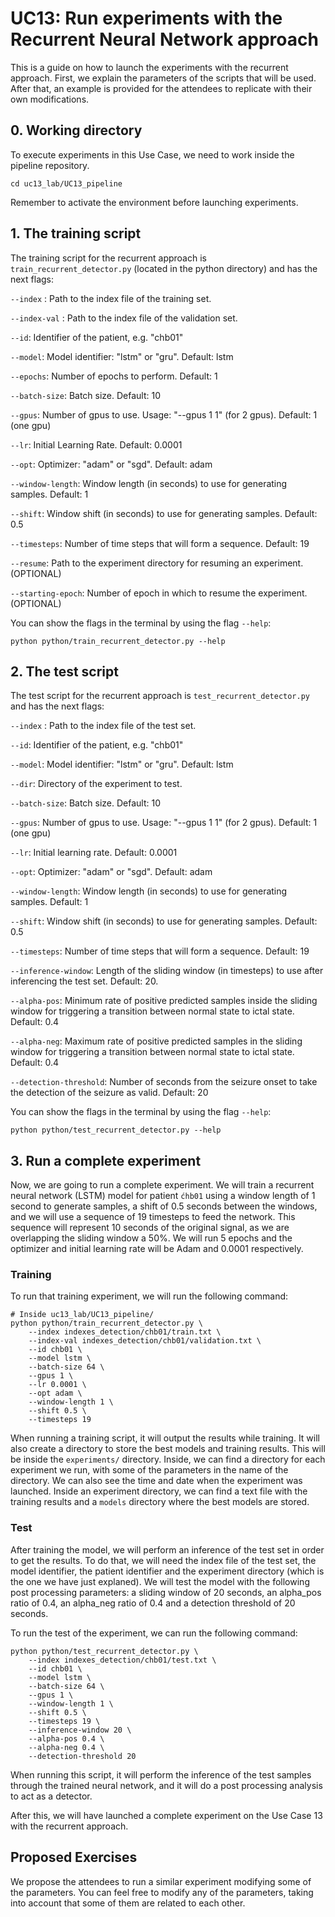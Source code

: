 # UC13: Run experiments with the Recurrent Neural Network approach
This is a guide on how to launch the experiments with the recurrent approach. First, we explain the parameters of the scripts that will be used. After that, an example is provided for the attendees to replicate with their own modifications.

## 0. Working directory
To execute experiments in this Use Case, we need to work inside the pipeline repository.
```
cd uc13_lab/UC13_pipeline
```
Remember to activate the environment before launching experiments.


## 1. The training script
The training script for the recurrent approach is `train_recurrent_detector.py` (located in the python directory) and has the next flags:

`--index` : Path to the index file of the training set.

`--index-val` : Path to the index file of the validation set.

`--id`: Identifier of the patient, e.g. "chb01"

`--model`: Model identifier: "lstm" or "gru". Default: lstm

`--epochs`: Number of epochs to perform. Default: 1

`--batch-size`: Batch size. Default: 10

`--gpus`: Number of gpus to use. Usage: "--gpus 1 1" (for 2 gpus). Default: 1 (one gpu)

`--lr`: Initial Learning Rate. Default: 0.0001

`--opt`: Optimizer: "adam" or "sgd". Default: adam

`--window-length`: Window length (in seconds) to use for generating samples. Default: 1

`--shift`: Window shift (in seconds) to use for generating samples. Default: 0.5

`--timesteps`: Number of time steps that will form a sequence. Default: 19

`--resume`: Path to the experiment directory for resuming an experiment. (OPTIONAL)

`--starting-epoch`: Number of epoch in which to resume the experiment. (OPTIONAL)


You can show the flags in the terminal by using the flag `--help`:
```
python python/train_recurrent_detector.py --help
```


## 2. The test script
The test script for the recurrent approach is `test_recurrent_detector.py` and has the next flags:

`--index` : Path to the index file of the test set.

`--id`: Identifier of the patient, e.g. "chb01"

`--model`: Model identifier: "lstm" or "gru". Default: lstm

`--dir`: Directory of the experiment to test.

`--batch-size`: Batch size. Default: 10

`--gpus`: Number of gpus to use. Usage: "--gpus 1 1" (for 2 gpus). Default: 1 (one gpu)

`--lr`: Initial learning rate. Default: 0.0001

`--opt`: Optimizer: "adam" or "sgd". Default: adam

`--window-length`: Window length (in seconds) to use for generating samples. Default: 1

`--shift`: Window shift (in seconds) to use for generating samples. Default: 0.5

`--timesteps`: Number of time steps that will form a sequence. Default: 19

`--inference-window`: Length of the sliding window (in timesteps) to use after inferencing the test set. Default: 20.

`--alpha-pos`: Minimum rate of positive predicted samples inside the sliding window for triggering a transition between normal state to ictal state. Default: 0.4

`--alpha-neg`: Maximum rate of positive predicted samples in the sliding window for triggering a transition between normal state to ictal state. Default: 0.4

`--detection-threshold`: Number of seconds from the seizure onset to take the detection of the seizure as valid. Default: 20


You can show the flags in the terminal by using the flag `--help`:
```
python python/test_recurrent_detector.py --help
```


## 3. Run a complete experiment
Now, we are going to run a complete experiment. We will train a recurrent neural network (LSTM) model for patient `ćhb01` using a window length of 1 second to generate samples, a shift of 0.5 seconds between the windows, and we will use a sequence of 19 timesteps to feed the network. This sequence will represent 10 seconds of the original signal, as we are overlapping the sliding window a 50%. We will run 5 epochs and the optimizer and initial learning rate will be Adam and 0.0001 respectively.

### Training
To run that training experiment, we will run the following command:
```
# Inside uc13_lab/UC13_pipeline/
python python/train_recurrent_detector.py \
    --index indexes_detection/chb01/train.txt \
    --index-val indexes_detection/chb01/validation.txt \
    --id chb01 \
    --model lstm \
    --batch-size 64 \
    --gpus 1 \
    --lr 0.0001 \
    --opt adam \
    --window-length 1 \
    --shift 0.5 \
    --timesteps 19
```

When running a training script, it will output the results while training.
It will also create a directory to store the best models and training results. This will be inside the `experiments/` directory. Inside, we can find a directory for each experiment we run, with some of the parameters in the name of the directory. We can also see the time and date when the experiment was launched.
Inside an experiment directory, we can find a text file with the training results and a `models` directory where the best models are stored.

### Test
After training the model, we will perform an inference of the test set in order to get the results. To do that, we will need the index file of the test set, the model identifier, the patient identifier and the experiment directory (which is the one we have just explaned).
We will test the model with the following post processing parameters: a sliding window of 20 seconds, an alpha_pos ratio of 0.4, an alpha_neg ratio of 0.4 and a detection threshold of 20 seconds.

To run the test of the experiment, we can run the following command:
```
python python/test_recurrent_detector.py \
    --index indexes_detection/chb01/test.txt \
    --id chb01 \
    --model lstm \
    --batch-size 64 \
    --gpus 1 \
    --window-length 1 \
    --shift 0.5 \
    --timesteps 19 \
    --inference-window 20 \
    --alpha-pos 0.4 \
    --alpha-neg 0.4 \
    --detection-threshold 20
```

When running this script, it will perform the inference of the test samples through the trained neural network, and it will do a post processing analysis to act as a detector.

After this, we will have launched a complete experiment on the Use Case 13 with the recurrent approach.

## Proposed Exercises
We propose the attendees to run a similar experiment modifying some of the parameters. You can feel free to modify any of the parameters, taking into account that some of them are related to each other.

